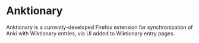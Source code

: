 # Anktionary

Anktionary is a currently-developed Firefox extension for synchronization of Anki with Wiktionary entries, via UI added to Wiktionary entry pages.
